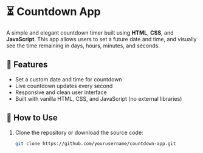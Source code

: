 # ⏳ Countdown App

A simple and elegant countdown timer built using **HTML**, **CSS**, and **JavaScript**. This app allows users to set a future date and time, and visually see the time remaining in days, hours, minutes, and seconds.

## 🌟 Features

- Set a custom date and time for countdown
- Live countdown updates every second
- Responsive and clean user interface
- Built with vanilla HTML, CSS, and JavaScript (no external libraries)



## 🚀 How to Use

1. Clone the repository or download the source code:
   ```bash
   git clone https://github.com/yourusername/countdown-app.git
